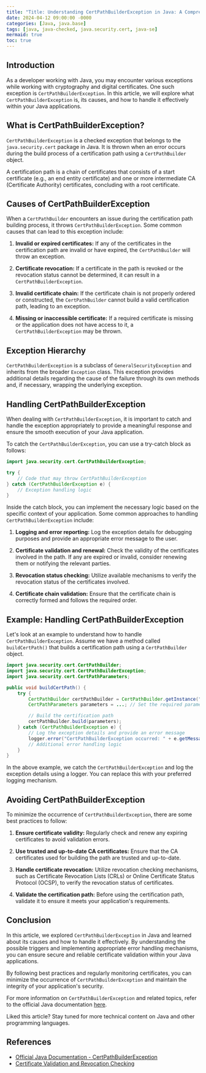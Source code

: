 ```yaml
---
title: "Title: Understanding CertPathBuilderException in Java: A Comprehensive Guide"
date: 2024-04-12 09:00:00 -0000
categories: [Java, java.base]
tags: [java, java-checked, java.security.cert, java-se]
mermaid: true
toc: true
---
```



## Introduction

As a developer working with Java, you may encounter various exceptions while working with cryptography and digital certificates. One such exception is `CertPathBuilderException`. In this article, we will explore what `CertPathBuilderException` is, its causes, and how to handle it effectively within your Java applications.

## What is CertPathBuilderException?

`CertPathBuilderException` is a checked exception that belongs to the `java.security.cert` package in Java. It is thrown when an error occurs during the build process of a certification path using a `CertPathBuilder` object.

A certification path is a chain of certificates that consists of a start certificate (e.g., an end entity certificate) and one or more intermediate CA (Certificate Authority) certificates, concluding with a root certificate.

## Causes of CertPathBuilderException

When a `CertPathBuilder` encounters an issue during the certification path building process, it throws `CertPathBuilderException`. Some common causes that can lead to this exception include:

1. **Invalid or expired certificates:** If any of the certificates in the certification path are invalid or have expired, the `CertPathBuilder` will throw an exception.

2. **Certificate revocation:** If a certificate in the path is revoked or the revocation status cannot be determined, it can result in a `CertPathBuilderException`.

3. **Invalid certificate chain:** If the certificate chain is not properly ordered or constructed, the `CertPathBuilder` cannot build a valid certification path, leading to an exception.

4. **Missing or inaccessible certificate:** If a required certificate is missing or the application does not have access to it, a `CertPathBuilderException` may be thrown.

## Exception Hierarchy

`CertPathBuilderException` is a subclass of `GeneralSecurityException` and inherits from the broader `Exception` class. This exception provides additional details regarding the cause of the failure through its own methods and, if necessary, wrapping the underlying exception.

## Handling CertPathBuilderException

When dealing with `CertPathBuilderException`, it is important to catch and handle the exception appropriately to provide a meaningful response and ensure the smooth execution of your Java application.

To catch the `CertPathBuilderException`, you can use a try-catch block as follows:

```java
import java.security.cert.CertPathBuilderException;

try {
    // Code that may throw CertPathBuilderException
} catch (CertPathBuilderException e) {
    // Exception handling logic
}
```

Inside the catch block, you can implement the necessary logic based on the specific context of your application. Some common approaches to handling `CertPathBuilderException` include:

1. **Logging and error reporting:** Log the exception details for debugging purposes and provide an appropriate error message to the user.

2. **Certificate validation and renewal:** Check the validity of the certificates involved in the path. If any are expired or invalid, consider renewing them or notifying the relevant parties.

3. **Revocation status checking:** Utilize available mechanisms to verify the revocation status of the certificates involved.

4. **Certificate chain validation:** Ensure that the certificate chain is correctly formed and follows the required order.

## Example: Handling CertPathBuilderException

Let's look at an example to understand how to handle `CertPathBuilderException`. Assume we have a method called `buildCertPath()` that builds a certification path using a `CertPathBuilder` object.

```java
import java.security.cert.CertPathBuilder;
import java.security.cert.CertPathBuilderException;
import java.security.cert.CertPathParameters;

public void buildCertPath() {
    try {
        CertPathBuilder certPathBuilder = CertPathBuilder.getInstance("PKIX");
        CertPathParameters parameters = ...; // Set the required parameters

        // Build the certification path
        certPathBuilder.build(parameters);
    } catch (CertPathBuilderException e) {
        // Log the exception details and provide an error message
        logger.error("CertPathBuilderException occurred: " + e.getMessage());
        // Additional error handling logic
    }
}
```

In the above example, we catch the `CertPathBuilderException` and log the exception details using a logger. You can replace this with your preferred logging mechanism.

## Avoiding CertPathBuilderException

To minimize the occurrence of `CertPathBuilderException`, there are some best practices to follow:

1. **Ensure certificate validity:** Regularly check and renew any expiring certificates to avoid validation errors.

2. **Use trusted and up-to-date CA certificates:** Ensure that the CA certificates used for building the path are trusted and up-to-date.

3. **Handle certificate revocation:** Utilize revocation checking mechanisms, such as Certificate Revocation Lists (CRLs) or Online Certificate Status Protocol (OCSP), to verify the revocation status of certificates.

4. **Validate the certification path:** Before using the certification path, validate it to ensure it meets your application's requirements.

## Conclusion

In this article, we explored `CertPathBuilderException` in Java and learned about its causes and how to handle it effectively. By understanding the possible triggers and implementing appropriate error handling mechanisms, you can ensure secure and reliable certificate validation within your Java applications.

By following best practices and regularly monitoring certificates, you can minimize the occurrence of `CertPathBuilderException` and maintain the integrity of your application's security.

For more information on `CertPathBuilderException` and related topics, refer to the official Java documentation [here](https://docs.oracle.com/en/java/javase/11/docs/api/java.base/java/security/cert/CertPathBuilderException.html).

Liked this article? Stay tuned for more technical content on Java and other programming languages.

## References

- [Official Java Documentation - CertPathBuilderException](https://docs.oracle.com/en/java/javase/11/docs/api/java.base/java/security/cert/CertPathBuilderException.html)
- [Certificate Validation and Revocation Checking](https://www.ibm.com/docs/en/sdk-java-technology/7?topic=validate-certificates-with-jdk)